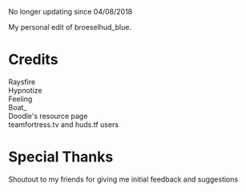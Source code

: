 No longer updating since 04/08/2018

My personal edit of broeselhud_blue.

# Credits

Raysfire  
Hypnotize  
Feeling  
Boat_  
Doodle's resource page  
teamfortress.tv and huds.tf users

# Special Thanks

Shoutout to my friends for giving me initial feedback and suggestions
